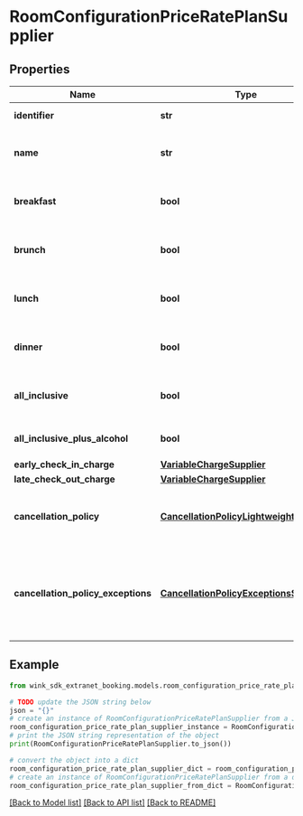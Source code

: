 # RoomConfigurationPriceRatePlanSupplier


## Properties

Name | Type | Description | Notes
------------ | ------------- | ------------- | -------------
**identifier** | **str** | Rate plan identifier | 
**name** | **str** | Provides the name of the rate plan. | 
**breakfast** | **bool** | When true, indicates breakfast is included. | [default to False]
**brunch** | **bool** | When true, indicates brunch is included. | [default to False]
**lunch** | **bool** | When true, indicates lunch is included. | [default to False]
**dinner** | **bool** | When true, indicates dinner is included. | [default to False]
**all_inclusive** | **bool** | Everything included except alcohol | [default to False]
**all_inclusive_plus_alcohol** | **bool** | Everything included with alcohol | [default to False]
**early_check_in_charge** | [**VariableChargeSupplier**](VariableChargeSupplier.md) |  | [optional] 
**late_check_out_charge** | [**VariableChargeSupplier**](VariableChargeSupplier.md) |  | [optional] 
**cancellation_policy** | [**CancellationPolicyLightweightSupplier**](CancellationPolicyLightweightSupplier.md) | The cancellation policy for this rate plan. | [optional] 
**cancellation_policy_exceptions** | [**CancellationPolicyExceptionsSupplier**](CancellationPolicyExceptionsSupplier.md) | Allows a property to dynamically use another cancellation policy for a specific date range | [optional] 

## Example

```python
from wink_sdk_extranet_booking.models.room_configuration_price_rate_plan_supplier import RoomConfigurationPriceRatePlanSupplier

# TODO update the JSON string below
json = "{}"
# create an instance of RoomConfigurationPriceRatePlanSupplier from a JSON string
room_configuration_price_rate_plan_supplier_instance = RoomConfigurationPriceRatePlanSupplier.from_json(json)
# print the JSON string representation of the object
print(RoomConfigurationPriceRatePlanSupplier.to_json())

# convert the object into a dict
room_configuration_price_rate_plan_supplier_dict = room_configuration_price_rate_plan_supplier_instance.to_dict()
# create an instance of RoomConfigurationPriceRatePlanSupplier from a dict
room_configuration_price_rate_plan_supplier_from_dict = RoomConfigurationPriceRatePlanSupplier.from_dict(room_configuration_price_rate_plan_supplier_dict)
```
[[Back to Model list]](../README.md#documentation-for-models) [[Back to API list]](../README.md#documentation-for-api-endpoints) [[Back to README]](../README.md)


